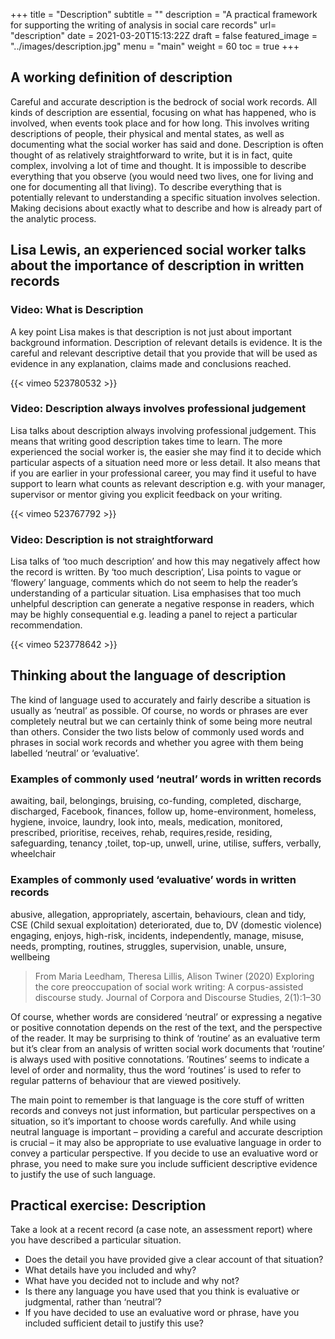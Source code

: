 +++
title = "Description"
subtitle = ""
description = "A practical framework for supporting the writing of analysis in social care records"
url= "description"
date = 2021-03-20T15:13:22Z
draft = false
featured_image = "../images/description.jpg"
menu = "main"
weight = 60
toc = true
+++
## A working definition of description

Careful and accurate description is the bedrock of social work records. All kinds of description are essential, focusing on what has happened, who is involved, when events took place and for how long. This involves writing descriptions of people, their physical and mental states, as well as documenting what the social worker has said and done. Description is often thought of as relatively straightforward to write, but it is in fact, quite complex, involving a lot of time and thought. It is impossible to describe everything that you observe (you would need two lives, one for living and one for documenting all that living). To describe everything that is potentially relevant to understanding a specific situation involves selection. Making decisions about exactly what to describe and how is already part of the analytic process.

## Lisa Lewis, an experienced social worker talks about the importance of description in written records

### Video: What is Description

A key point Lisa makes is that description is not just about important background information. Description of relevant details is evidence. It is the careful and relevant descriptive detail that you provide that will be used as evidence in any explanation, claims made and conclusions reached.

{{< vimeo 523780532 >}}

### Video: Description always involves professional judgement

Lisa talks about description always involving professional judgement. This means that writing good description takes time to learn. The more experienced the social worker is, the easier she may find it to decide which particular aspects of a situation need more or less detail. It also means that if you are earlier in your professional career, you may find it useful to have support to learn what counts as relevant description e.g. with your manager, supervisor or mentor giving you explicit feedback on your writing.

{{< vimeo 523767792 >}}

### Video: Description is not straightforward

Lisa talks of ‘too much description’ and how this may negatively affect how the record is written. By ‘too much description’, Lisa points to vague or ‘flowery’ language, comments which do not seem to help the reader’s understanding of a particular situation. Lisa emphasises that too much unhelpful description can generate a negative response in readers, which may be highly consequential e.g. leading a panel to reject a particular recommendation.

{{< vimeo 523778642 >}}

## Thinking about the language of description

The kind of language used to accurately and fairly describe a situation is usually as ‘neutral’ as possible. Of course, no words or phrases are ever completely neutral but we can certainly think of some being more neutral than others. Consider the two lists below of commonly used words and phrases in social work records and whether you agree with them being labelled ‘neutral’ or ‘evaluative’.

### Examples of commonly used ‘neutral’ words in written records

awaiting, bail, belongings, bruising, co-funding, completed, discharge, discharged, Facebook, finances, follow up, home-environment, homeless, hygiene, invoice, laundry, look into, meals, medication, monitored, prescribed, prioritise, receives, rehab, requires,reside, residing, safeguarding, tenancy ,toilet, top-up, unwell, urine, utilise, suffers, verbally, wheelchair

### Examples of commonly used ‘evaluative’ words in written records

abusive, allegation, appropriately, ascertain, behaviours, clean and tidy, CSE (Child sexual exploitation) deteriorated, due to, DV (domestic violence) engaging, enjoys, high-risk, incidents, independently, manage, misuse, needs, prompting, routines, struggles, supervision, unable, unsure, wellbeing

> From Maria Leedham, Theresa Lillis, Alison Twiner (2020) Exploring the core preoccupation of social work writing: A corpus-assisted discourse study. Journal of Corpora and Discourse Studies, 2(1):1–30

Of course, whether words are considered ‘neutral’ or expressing a negative or positive connotation depends on the rest of the text, and the perspective of the reader. It may be surprising to think of ‘routine’ as an evaluative term but it’s clear from an analysis of written social work documents  that ‘routine’ is always used with positive connotations. ’Routines’ seems to indicate a level of order and normality, thus the word ‘routines’  is used to refer to regular patterns of behaviour that are viewed positively.

The main point to remember is that language is the core stuff of written records and conveys not just information, but particular perspectives on a situation, so it’s important to choose words carefully. And while using neutral language is important – providing a careful and accurate description is crucial – it may also be appropriate to use evaluative language in order to convey a particular perspective. If you decide to use an evaluative word or phrase, you need to make sure you include sufficient descriptive evidence to justify the use of such language.

## Practical exercise: Description

Take a look at a recent record (a case note, an assessment report) where you have described a particular situation.

* Does the detail you have provided give a clear account of that situation?
* What details have you included and why?
* What have you decided not to include and why not?
* Is there any language you have used that you think is evaluative or judgmental, rather than ‘neutral’?
* If you have decided to use an evaluative word or phrase, have you included sufficient detail to justify this use?
